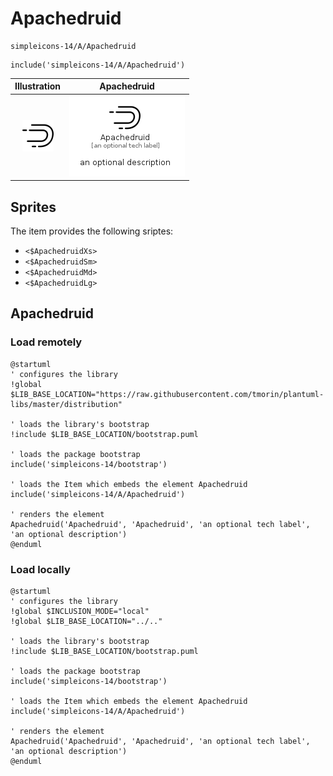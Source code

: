 # Apachedruid


```text
simpleicons-14/A/Apachedruid
```

```text
include('simpleicons-14/A/Apachedruid')
```



| Illustration | Apachedruid |
| :---: | :---: |
| ![illustration for Illustration](../../simpleicons-14/A/Apachedruid.png) | ![illustration for Apachedruid](../../simpleicons-14/A/Apachedruid.Local.png) |



## Sprites
The item provides the following sriptes:

- `<$ApachedruidXs>`
- `<$ApachedruidSm>`
- `<$ApachedruidMd>`
- `<$ApachedruidLg>`





## Apachedruid

### Load remotely
```plantuml
@startuml
' configures the library
!global $LIB_BASE_LOCATION="https://raw.githubusercontent.com/tmorin/plantuml-libs/master/distribution"

' loads the library's bootstrap
!include $LIB_BASE_LOCATION/bootstrap.puml

' loads the package bootstrap
include('simpleicons-14/bootstrap')

' loads the Item which embeds the element Apachedruid
include('simpleicons-14/A/Apachedruid')

' renders the element
Apachedruid('Apachedruid', 'Apachedruid', 'an optional tech label', 'an optional description')
@enduml
```

### Load locally
```plantuml
@startuml
' configures the library
!global $INCLUSION_MODE="local"
!global $LIB_BASE_LOCATION="../.."

' loads the library's bootstrap
!include $LIB_BASE_LOCATION/bootstrap.puml

' loads the package bootstrap
include('simpleicons-14/bootstrap')

' loads the Item which embeds the element Apachedruid
include('simpleicons-14/A/Apachedruid')

' renders the element
Apachedruid('Apachedruid', 'Apachedruid', 'an optional tech label', 'an optional description')
@enduml
```

